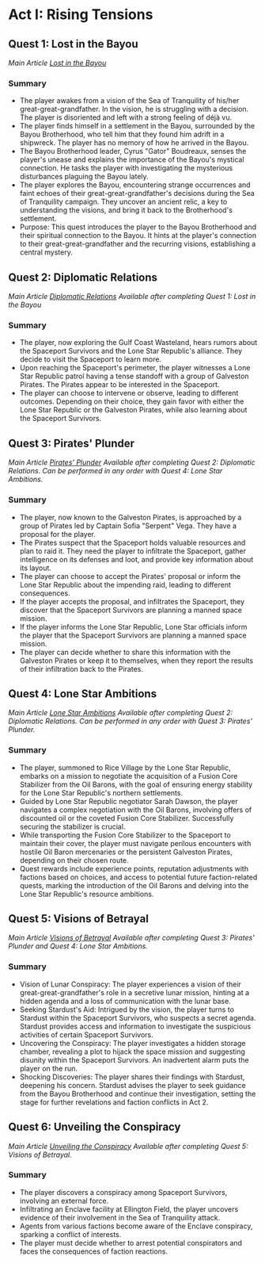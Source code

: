 # Act I: Rising Tensions

## Quest 1: Lost in the Bayou
*Main Article [Lost in the Bayou](./Quest1.md)*
### Summary

- The player awakes from a vision of the Sea of Tranquility of his/her great-great-grandfather. In the vision, he is struggling with a decision. The player is disoriented and left with a strong feeling of déjà vu.
- The player finds himself in a settlement in the Bayou, surrounded by the Bayou Brotherhood, who tell him that they found him adrift in a shipwreck. The player has no memory of how he arrived in the Bayou.
- The Bayou Brotherhood leader, Cyrus "Gator" Boudreaux, senses the player's unease and explains the importance of the Bayou's mystical connection. He tasks the player with investigating the mysterious disturbances plaguing the Bayou lately.
- The player explores the Bayou, encountering strange occurrences and faint echoes of their great-great-grandfather's decisions during the Sea of Tranquility campaign. They uncover an ancient relic, a key to understanding the visions, and bring it back to the Brotherhood's settlement.
- Purpose: This quest introduces the player to the Bayou Brotherhood and their spiritual connection to the Bayou. It hints at the player's connection to their great-great-grandfather and the recurring visions, establishing a central mystery.


## Quest 2: Diplomatic Relations
*Main Article [Diplomatic Relations](./Quest2.md)*
*Available after completing Quest 1: Lost in the Bayou*
### Summary

- The player, now exploring the Gulf Coast Wasteland, hears rumors about the Spaceport Survivors and the Lone Star Republic's alliance. They decide to visit the Spaceport to learn more.
- Upon reaching the Spaceport's perimeter, the player witnesses a Lone Star Republic patrol having a tense standoff with a group of Galveston Pirates. The Pirates appear to be interested in the Spaceport.
- The player can choose to intervene or observe, leading to different outcomes. Depending on their choice, they gain favor with either the Lone Star Republic or the Galveston Pirates, while also learning about the Spaceport Survivors.





## Quest 3: Pirates' Plunder
*Main Article [Pirates' Plunder](./Quest3.md)*
*Available after completing Quest 2: Diplomatic Relations. Can be performed in any order with Quest 4: Lone Star Ambitions.*
### Summary

- The player, now known to the Galveston Pirates, is approached by a group of Pirates led by Captain Sofia "Serpent" Vega. They have a proposal for the player.
- The Pirates suspect that the Spaceport holds valuable resources and plan to raid it. They need the player to infiltrate the Spaceport, gather intelligence on its defenses and loot, and provide key information about its layout.
- The player can choose to accept the Pirates' proposal or inform the Lone Star Republic about the impending raid, leading to different consequences. 
- If the player accepts the proposal, and infiltrates the Spaceport, they discover that the Spaceport Survivors are planning a manned space mission. 
- If the player informs the Lone Star Republic, Lone Star officials inform the player that the Spaceport Survivors are planning a manned space mission.
- The player can decide whether to share this information with the Galveston Pirates or keep it to themselves, when they report the results of their infiltration back to the Pirates.




## Quest 4: Lone Star Ambitions
*Main Article [Lone Star Ambitions](./Quest4.md)*
*Available after completing Quest 2: Diplomatic Relations. Can be performed in any order with Quest 3: Pirates' Plunder.*
### Summary

- The player, summoned to Rice Village by the Lone Star Republic, embarks on a mission to negotiate the acquisition of a Fusion Core Stabilizer from the Oil Barons, with the goal of ensuring energy stability for the Lone Star Republic's northern settlements.
- Guided by Lone Star Republic negotiator Sarah Dawson, the player navigates a complex negotiation with the Oil Barons, involving offers of discounted oil or the coveted Fusion Core Stabilizer. Successfully securing the stabilizer is crucial.
- While transporting the Fusion Core Stabilizer to the Spaceport to maintain their cover, the player must navigate perilous encounters with hostile Oil Baron mercenaries or the persistent Galveston Pirates, depending on their chosen route.
- Quest rewards include experience points, reputation adjustments with factions based on choices, and access to potential future faction-related quests, marking the introduction of the Oil Barons and delving into the Lone Star Republic's resource ambitions.


## Quest 5: Visions of Betrayal
*Main Article [Visions of Betrayal](./Quest5.md)*
*Available after completing Quest 3: Pirates' Plunder and Quest 4: Lone Star Ambitions.*
### Summary

- Vision of Lunar Conspiracy: The player experiences a vision of their great-great-grandfather's role in a secretive lunar mission, hinting at a hidden agenda and a loss of communication with the lunar base.
- Seeking Stardust's Aid: Intrigued by the vision, the player turns to Stardust within the Spaceport Survivors, who suspects a secret agenda. Stardust provides access and information to investigate the suspicious activities of certain Spaceport Survivors.
- Uncovering the Conspiracy: The player investigates a hidden storage chamber, revealing a plot to hijack the space mission and suggesting disunity within the Spaceport Survivors. An inadvertent alarm puts the player on the run.
- Shocking Discoveries: The player shares their findings with Stardust, deepening his concern. Stardust advises the player to seek guidance from the Bayou Brotherhood and continue their investigation, setting the stage for further revelations and faction conflicts in Act 2.




## Quest 6: Unveiling the Conspiracy
*Main Article [Unveiling the Conspiracy](./Quest6.md)*
*Available after completing Quest 5: Visions of Betrayal.*

### Summary
- The player discovers a conspiracy among Spaceport Survivors, involving an external force.
- Infiltrating an Enclave facility at Ellington Field, the player uncovers evidence of their involvement in the Sea of Tranquility attack.
- Agents from various factions become aware of the Enclave conspiracy, sparking a conflict of interests.
- The player must decide whether to arrest potential conspirators and faces the consequences of faction reactions.
